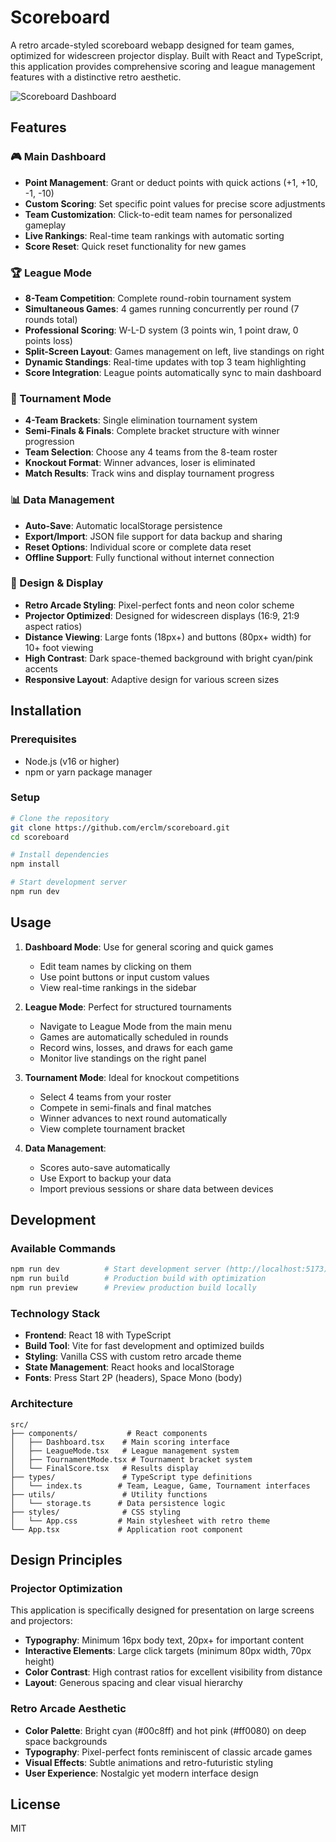# Scoreboard

A retro arcade-styled scoreboard webapp designed for team games, optimized for widescreen projector display. Built with React and TypeScript, this application provides comprehensive scoring and league management features with a distinctive retro aesthetic.

![Scoreboard Dashboard](./screenshot.png)

## Features

### 🎮 Main Dashboard
- **Point Management**: Grant or deduct points with quick actions (+1, +10, -1, -10)
- **Custom Scoring**: Set specific point values for precise score adjustments
- **Team Customization**: Click-to-edit team names for personalized gameplay
- **Live Rankings**: Real-time team rankings with automatic sorting
- **Score Reset**: Quick reset functionality for new games

### 🏆 League Mode
- **8-Team Competition**: Complete round-robin tournament system
- **Simultaneous Games**: 4 games running concurrently per round (7 rounds total)
- **Professional Scoring**: W-L-D system (3 points win, 1 point draw, 0 points loss)
- **Split-Screen Layout**: Games management on left, live standings on right
- **Dynamic Standings**: Real-time updates with top 3 team highlighting
- **Score Integration**: League points automatically sync to main dashboard

### 🏅 Tournament Mode
- **4-Team Brackets**: Single elimination tournament system
- **Semi-Finals & Finals**: Complete bracket structure with winner progression
- **Team Selection**: Choose any 4 teams from the 8-team roster
- **Knockout Format**: Winner advances, loser is eliminated
- **Match Results**: Track wins and display tournament progress

### 📊 Data Management
- **Auto-Save**: Automatic localStorage persistence
- **Export/Import**: JSON file support for data backup and sharing
- **Reset Options**: Individual score or complete data reset
- **Offline Support**: Fully functional without internet connection

### 🎨 Design & Display
- **Retro Arcade Styling**: Pixel-perfect fonts and neon color scheme
- **Projector Optimized**: Designed for widescreen displays (16:9, 21:9 aspect ratios)
- **Distance Viewing**: Large fonts (18px+) and buttons (80px+ width) for 10+ foot viewing
- **High Contrast**: Dark space-themed background with bright cyan/pink accents
- **Responsive Layout**: Adaptive design for various screen sizes

## Installation

### Prerequisites
- Node.js (v16 or higher)
- npm or yarn package manager

### Setup
```bash
# Clone the repository
git clone https://github.com/erclm/scoreboard.git
cd scoreboard

# Install dependencies
npm install

# Start development server
npm run dev
```

## Usage

1. **Dashboard Mode**: Use for general scoring and quick games
   - Edit team names by clicking on them
   - Use point buttons or input custom values
   - View real-time rankings in the sidebar

2. **League Mode**: Perfect for structured tournaments
   - Navigate to League Mode from the main menu
   - Games are automatically scheduled in rounds
   - Record wins, losses, and draws for each game
   - Monitor live standings on the right panel

3. **Tournament Mode**: Ideal for knockout competitions
   - Select 4 teams from your roster
   - Compete in semi-finals and final matches
   - Winner advances to next round automatically
   - View complete tournament bracket

4. **Data Management**: 
   - Scores auto-save automatically
   - Use Export to backup your data
   - Import previous sessions or share data between devices

## Development

### Available Commands
```bash
npm run dev          # Start development server (http://localhost:5173)
npm run build        # Production build with optimization
npm run preview      # Preview production build locally
```

### Technology Stack
- **Frontend**: React 18 with TypeScript
- **Build Tool**: Vite for fast development and optimized builds
- **Styling**: Vanilla CSS with custom retro arcade theme
- **State Management**: React hooks and localStorage
- **Fonts**: Press Start 2P (headers), Space Mono (body)

### Architecture
```
src/
├── components/           # React components
│   ├── Dashboard.tsx    # Main scoring interface
│   ├── LeagueMode.tsx   # League management system
│   ├── TournamentMode.tsx # Tournament bracket system
│   └── FinalScore.tsx   # Results display
├── types/               # TypeScript type definitions
│   └── index.ts        # Team, League, Game, Tournament interfaces
├── utils/               # Utility functions
│   └── storage.ts      # Data persistence logic
├── styles/              # CSS styling
│   └── App.css         # Main stylesheet with retro theme
└── App.tsx             # Application root component
```

## Design Principles

### Projector Optimization
This application is specifically designed for presentation on large screens and projectors:

- **Typography**: Minimum 16px body text, 20px+ for important content
- **Interactive Elements**: Large click targets (minimum 80px width, 70px height)
- **Color Contrast**: High contrast ratios for excellent visibility from distance
- **Layout**: Generous spacing and clear visual hierarchy

### Retro Arcade Aesthetic
- **Color Palette**: Bright cyan (#00c8ff) and hot pink (#ff0080) on deep space backgrounds
- **Typography**: Pixel-perfect fonts reminiscent of classic arcade games
- **Visual Effects**: Subtle animations and retro-futuristic styling
- **User Experience**: Nostalgic yet modern interface design

## License

MIT


